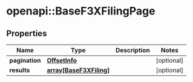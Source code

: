 # openapi::BaseF3XFilingPage


## Properties
Name | Type | Description | Notes
------------ | ------------- | ------------- | -------------
**pagination** | [**OffsetInfo**](OffsetInfo.md) |  | [optional] 
**results** | [**array[BaseF3XFiling]**](BaseF3XFiling.md) |  | [optional] 


